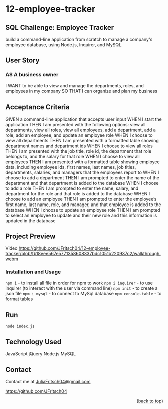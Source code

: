 # 12-employee-tracker
## SQL Challenge: Employee Tracker

 build a command-line application from scratch to manage a company's employee database, using Node.js, Inquirer, and MySQL.
## User Story
    
### AS A business owner
I WANT to be able to view and manage the departments, roles, and employees in my company
SO THAT I can organize and plan my business

## Acceptance Criteria
GIVEN a command-line application that accepts user input
WHEN I start the application
THEN I am presented with the following options: view all departments, view all roles, view all employees, add a department, add a role, add an employee, and update an employee role
WHEN I choose to view all departments
THEN I am presented with a formatted table showing department names and department ids
WHEN I choose to view all roles
THEN I am presented with the job title, role id, the department that role belongs to, and the salary for that role
WHEN I choose to view all employees
THEN I am presented with a formatted table showing employee data, including employee ids, first names, last names, job titles, departments, salaries, and managers that the employees report to
WHEN I choose to add a department
THEN I am prompted to enter the name of the department and that department is added to the database
WHEN I choose to add a role
THEN I am prompted to enter the name, salary, and department for the role and that role is added to the database
WHEN I choose to add an employee
THEN I am prompted to enter the employee’s first name, last name, role, and manager, and that employee is added to the database
WHEN I choose to update an employee role
THEN I am prompted to select an employee to update and their new role and this information is updated in the database







## Project Preview
Video
https://github.com/JFritsch04/12-employee-tracker/blob/fb18eee567e5771358608337bdc1051b220937c2/walkthrough.webm


### Installation and Usage
`npm i` - to install all file in order for npm to work
`npm i inquirer` - to use inquirer (to interact with the user via command line)
`npm init` - to create a json file
`npm i mysql` - to connect to MySql database
`npm console.table` - to format tables

## Run
`node index.js`



## Technology Used
JavaScript
jQuery
Node.js
MySQL



<!-- CONTACT -->
## Contact

Contact me at JuliaFritsch04@gmail.com

https://github.com/JFritsch04

<p align="right">(<a href="#readme-top">back to top</a>)</p>

